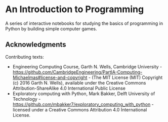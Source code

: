 
# An Introduction to Programming 

A series of interactive notebooks for studying the basics of programming in Python by building simple computer games. 


## Acknowledgments

Contributing texts:
* Engineering Computing Course, Garth N. Wells, Cambridge University - https://github.com/CambridgeEngineering/PartIA-Computing-Michaelmas#license-and-copyright - (The MIT License (MIT) Copyright (c) 2016 Garth N. Wells),  available under the Creative Commons Attribution-ShareAlike 4.0 International Public License 
* Exploratory computing with Python, Mark Bakker, Delft University of Technology - https://github.com/mbakker7/exploratory_computing_with_python - licensed under a Creative Commons Attribution 4.0 International License.
